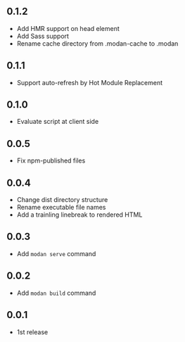 ## 0.1.2

- Add HMR support on head element
- Add Sass support
- Rename cache directory from .modan-cache to .modan

## 0.1.1

- Support auto-refresh by Hot Module Replacement

## 0.1.0

- Evaluate script at client side

## 0.0.5

- Fix npm-published files

## 0.0.4

- Change dist directory structure
- Rename executable file names
- Add a trainling linebreak to rendered HTML

## 0.0.3

- Add `modan serve` command

## 0.0.2

- Add `modan build` command

## 0.0.1

- 1st release
